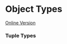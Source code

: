 # Object Types

[Online Version](https://www.typescriptlang.org/docs/handbook/2/objects.html)

### Tuple Types
